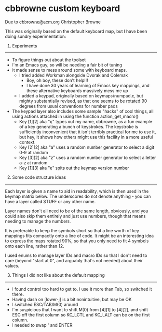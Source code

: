 cbbrowne custom keyboard
==============================

Due to cbbrowne@acm.org
Christopher Browne

This was originally based on the default keyboard map, but I have been
doing sundry experimentation:

1. Experiments
----------------------------------------

 * To figure things out about the toolset
 * I'm an Emacs guy, so will be needing a fair bit of tuning
 * It made sense to mess around some with keyboard maps.
   - I tried added Workman alongside Dvorak and Colemak
     - Boy, oh boy, these don't help!!!
     - I have done 30 years of learning of Emacs key mappings, and
       these alternative keyboards massively mess me up
   - I added a keypad, originally based on keymaps/numpad.c, but
     mighty substantially revised, as that one seems to be rotated 90
     degrees from usual conventions for number pads
 * The keypad layer also includes some sample "hacks" of cool things,
   all using actions attached in using the function action_get_macro()
   - Key [1][2] aka "q" types out my name, cbbrowne, as a fun example
     of a key generating a bunch of keystrokes.  The keystroke is
     sufficiently inconvenient that it isn't terribly practical for me
     to use it, but hey, it shows how others might use this facility
     in a more useful context.
   - Key [2][2] aka "a" uses a random number generator to select a digit 0-9 at random
   - Key [3][2] aka "z" uses a random number generator to select a letter a-z at random
   - Key [1][3] aka "e" spits out the keymap version number

2. Some code structure ideas
---------------------------------------------------

   Each layer is given a name to aid in readability, which is then
   used in the keymap matrix below.  The underscores do not denote
   anything - you can have a layer called STUFF or any other name.

   Layer names don't all need to be of the same length, obviously, and
   you could also skip them entirely and just use numbers, though that
   means needing to manage the numbers.

   It is preferable to keep the symbols short so that a line worth of
   key mappings fits compactly onto a line of code.  It might be an
   interesting idea to express the maps rotated 90%, so that you
   only need to fit 4 symbols onto each line, rather than 12.

   I used enums to manage layer IDs and macro IDs so that I don't need
   to care (beyond "start at 0", and arguably that's not needed) about
   their values.

3. Things I did not like about the default mapping
---------------------------------------------------------

   * I found control too hard to get to.  I use it more than Tab, so
     switched it there.
   * Having dash on [lower-j] is a bit nonintuitive, but may be OK
   * I switched ESC/TAB/M(0) around
   * I'm suspicious that I want to shift M(0) from [4][1] to [4][2],
     and shift ESC off the first column so KC_LCTL and KC_LALT can
     be on the first column.
   * I needed to swap ' and ENTER
